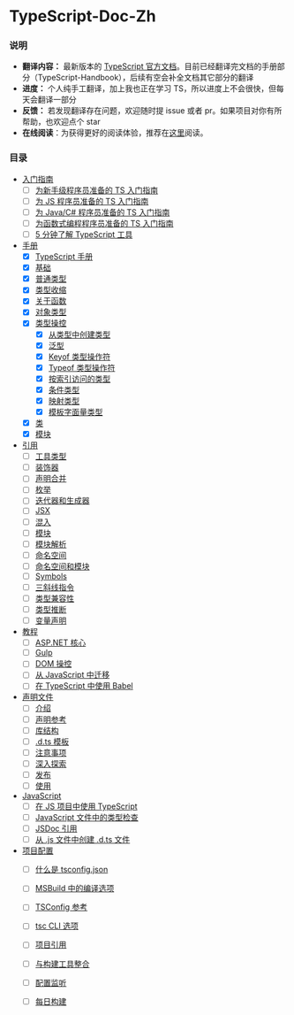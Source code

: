# TypeScript-Doc-Zh
### 说明

* **翻译内容：** 最新版本的 [TypeScript 官方文档](https://www.typescriptlang.org/docs/)。目前已经翻译完文档的手册部分（TypeScript-Handbook），后续有空会补全文档其它部分的翻译
* **进度：** 个人纯手工翻译，加上我也正在学习 TS，所以进度上不会很快，但每天会翻译一部分
* **反馈：** 若发现翻译存在问题，欢迎随时提 issue 或者 pr。如果项目对你有所帮助，也欢迎点个 star 
* **在线阅读**：为获得更好的阅读体验，推荐在[这里](https://chorer.github.io/Vuepress-TypeScriptDoc/)阅读。

### 目录

* [入门指南]()
  - [ ] [为新手级程序员准备的 TS 入门指南]()
  - [ ] [为 JS 程序员准备的 TS 入门指南]()
  - [ ] [为 Java/C# 程序员准备的 TS 入门指南]()
  - [ ] [为函数式编程程序员准备的 TS 入门指南]()
  - [ ] [5 分钟了解 TypeScript 工具]()
* [手册](https://github.com/Chorer/TypeScript-Doc-Zh/blob/main/zh/Handbook)
  - [x] [TypeScript 手册](https://github.com/Chorer/TypeScript-Doc-Zh/blob/main/zh/Handbook/The%20TypeScript%20Handbook.md)
  - [x] [基础](https://github.com/Chorer/TypeScript-Doc-Zh/blob/main/zh/Handbook/The%20Basics.md)
  - [x] [普通类型](https://github.com/Chorer/TypeScript-Doc-Zh/blob/main/zh/Handbook/Everyday%20Types.md)
  - [x] [类型收缩](https://github.com/Chorer/TypeScript-Doc-Zh/blob/main/zh/Handbook/Narrowing.md)
  - [x] [关于函数](https://github.com/Chorer/TypeScript-Doc-Zh/blob/main/zh/Handbook/More%20on%20Functions.md)
  - [x] [对象类型](https://github.com/Chorer/TypeScript-Doc-Zh/blob/main/zh/Handbook/Object%20Types.md)
  - [x] [类型操控](https://github.com/Chorer/TypeScript-Doc-Zh/blob/main/zh/Handbook/Type%20Manipulation)
    - [x] [从类型中创建类型](https://github.com/Chorer/TypeScript-Doc-Zh/blob/main/zh/Handbook/Type%20Manipulation/Creating%20Types%20from%20Types.md)
    - [x] [泛型](https://github.com/Chorer/TypeScript-Doc-Zh/blob/main/zh/Handbook/Type%20Manipulation/Generics.md)
    - [x] [Keyof 类型操作符](https://github.com/Chorer/TypeScript-Doc-Zh/blob/main/zh/Handbook/Type%20Manipulation/Keyof%20Type%20Operator.md)
    - [x] [Typeof 类型操作符](https://github.com/Chorer/TypeScript-Doc-Zh/blob/main/zh/Handbook/Type%20Manipulation/Typeof%20Type%20Operator.md)
    - [x] [按索引访问的类型](https://github.com/Chorer/TypeScript-Doc-Zh/blob/main/zh/Handbook/Type%20Manipulation/Indexed%20Access%20Types.md)
    - [x] [条件类型](https://github.com/Chorer/TypeScript-Doc-Zh/blob/main/zh/Handbook/Type%20Manipulation/Conditional%20Types.md)
    - [x] [映射类型](https://github.com/Chorer/TypeScript-Doc-Zh/blob/main/zh/Handbook/Type%20Manipulation/Mapped%20Types.md)
    - [x] [模板字面量类型](https://github.com/Chorer/TypeScript-Doc-Zh/blob/main/zh/Handbook/Type%20Manipulation/Template%20Literal%20Types.md)
  - [x] [类](https://github.com/Chorer/TypeScript-Doc-Zh/blob/main/zh/Handbook/Classes.md)
  - [x] [模块](https://github.com/Chorer/TypeScript-Doc-Zh/blob/main/zh/Handbook/Modules.md)
* [引用](https://github.com/Chorer/TypeScript-Doc-Zh/blob/main/zh/Reference)
  - [ ] [工具类型](https://github.com/Chorer/TypeScript-Doc-Zh/blob/main/zh/Reference/Utility%20Types.md)
  - [ ] [装饰器](https://github.com/Chorer/TypeScript-Doc-Zh/blob/main/zh/Reference/Decorators.md)
  - [ ] [声明合并](https://github.com/Chorer/TypeScript-Doc-Zh/blob/main/zh/Reference/Declaration%20Merging.md)
  - [ ] [枚举](https://github.com/Chorer/TypeScript-Doc-Zh/blob/main/zh/Reference/Enums.md)
  - [ ] [迭代器和生成器](https://github.com/Chorer/TypeScript-Doc-Zh/blob/main/zh/Reference/Iterators%20and%20Generators.md)
  - [ ] [JSX](https://github.com/Chorer/TypeScript-Doc-Zh/blob/main/zh/Reference/JSX.md)
  - [ ] [混入](https://github.com/Chorer/TypeScript-Doc-Zh/blob/main/zh/Reference/Mixins.md)
  - [ ] [模块](https://github.com/Chorer/TypeScript-Doc-Zh/blob/main/zh/Reference/Modules.md)
  - [ ] [模块解析](https://github.com/Chorer/TypeScript-Doc-Zh/blob/main/zh/Reference/Module%20Resolution.md)
  - [ ] [命名空间](https://github.com/Chorer/TypeScript-Doc-Zh/blob/main/zh/Reference/Namespaces.md)
  - [ ] [命名空间和模块](https://github.com/Chorer/TypeScript-Doc-Zh/blob/main/zh/Reference/Namespaces%20and%20Modules.md)
  - [ ] [Symbols](https://github.com/Chorer/TypeScript-Doc-Zh/blob/main/zh/Reference/Symbols.md)
  - [ ] [三斜线指令](https://github.com/Chorer/TypeScript-Doc-Zh/blob/main/zh/Reference/Triple-Slash%20Directives.md)
  - [ ] [类型兼容性](https://github.com/Chorer/TypeScript-Doc-Zh/blob/main/zh/Reference/Type%20Compatibility.md)
  - [ ] [类型推断](https://github.com/Chorer/TypeScript-Doc-Zh/blob/main/zh/Reference/Type%20Inference.md)
  - [ ] [变量声明](https://github.com/Chorer/TypeScript-Doc-Zh/blob/main/zh/Reference/Variable%20Declaration.md)

* [教程](https://github.com/Chorer/TypeScript-Doc-Zh/blob/main/zh/Tutorials)
  - [ ] [ASP.NET 核心](https://github.com/Chorer/TypeScript-Doc-Zh/blob/main/zh/Tutorials/ASP.NET%20Core.md)
  - [ ] [Gulp](https://github.com/Chorer/TypeScript-Doc-Zh/blob/main/zh/Tutorials/Gulp.md)
  - [ ] [DOM 操控](https://github.com/Chorer/TypeScript-Doc-Zh/blob/main/zh/Tutorials/DOM%20Manipulation.md)
  - [ ] [从 JavaScript 中迁移](https://github.com/Chorer/TypeScript-Doc-Zh/blob/main/zh/Tutorials/Migrating%20from%20JavaScript.md)
  - [ ] [在 TypeScript 中使用 Babel](https://github.com/Chorer/TypeScript-Doc-Zh/blob/main/zh/Tutorials/Using%20Babel%20with%20TypeScript.md)
* [声明文件](https://github.com/Chorer/TypeScript-Doc-Zh/blob/main/zh/Declaration%20Files)
  - [ ] [介绍](https://github.com/Chorer/TypeScript-Doc-Zh/blob/main/zh/Declaration%20Files/Introduction.md)
  - [ ] [声明参考](https://github.com/Chorer/TypeScript-Doc-Zh/blob/main/zh/Declaration%20Files/Declaration%20Reference.md)
  - [ ] [库结构](https://github.com/Chorer/TypeScript-Doc-Zh/blob/main/zh/Declaration%20Files/Library%20Structures.md)
  - [ ] [.d.ts 模板](https://github.com/Chorer/TypeScript-Doc-Zh/blob/main/zh/Declaration%20Files/.d.ts%20Templates.md)
  - [ ] [注意事项](https://github.com/Chorer/TypeScript-Doc-Zh/blob/main/zh/Declaration%20Files/Do's%20and%20Don'ts.md)
  - [ ] [深入探索](https://github.com/Chorer/TypeScript-Doc-Zh/blob/main/zh/Declaration%20Files/Deep%20Dive.md)
  - [ ] [发布](https://github.com/Chorer/TypeScript-Doc-Zh/blob/main/zh/Declaration%20Files/Publishing.md)
  - [ ] [使用](https://github.com/Chorer/TypeScript-Doc-Zh/blob/main/zh/Declaration%20Files/Consumption.md)
* [JavaScript](https://github.com/Chorer/TypeScript-Doc-Zh/blob/main/zh/JavaScript)
  - [ ] [在 JS 项目中使用 TypeScript](https://github.com/Chorer/TypeScript-Doc-Zh/blob/main/zh/JavaScript/JS%20Projects%20Utilizing%20TypeScript.md)
  - [ ] [JavaScript 文件中的类型检查](https://github.com/Chorer/TypeScript-Doc-Zh/blob/main/zh/JavaScript/Type%20Checking%20JavaScript%20Files.md)
  - [ ] [JSDoc 引用](https://github.com/Chorer/TypeScript-Doc-Zh/blob/main/zh/JavaScript/JSDoc%20Reference.md)
  - [ ] [从 .js 文件中创建 .d.ts 文件](https://github.com/Chorer/TypeScript-Doc-Zh/blob/main/zh/JavaScript/Creating%20.d.ts%20Files%20from%20.js%20files.md)
* [项目配置](https://github.com/Chorer/TypeScript-Doc-Zh/blob/main/zh/Project%20Configuration)
  - [ ] [什么是 tsconfig.json](https://github.com/Chorer/TypeScript-Doc-Zh/blob/main/zh/Project%20Configuration/What%20is%20a%20tsconfig.json.md)
  - [ ] [MSBuild 中的编译选项](https://github.com/Chorer/TypeScript-Doc-Zh/blob/main/zh/Project%20Configuration/Compiler%20Options%20in%20MSBuild.md)
  - [ ] [TSConfig 参考](https://github.com/Chorer/TypeScript-Doc-Zh/blob/main/zh/Project%20Configuration/TSConfig%20Reference.md)
  - [ ] [tsc CLI 选项](https://github.com/Chorer/TypeScript-Doc-Zh/blob/main/zh/Project%20Configuration/tsc%20CLI%20Options.md)
  - [ ] [项目引用](https://github.com/Chorer/TypeScript-Doc-Zh/blob/main/zh/Project%20Configuration/Project%20References.md)
  - [ ] [与构建工具整合](https://github.com/Chorer/TypeScript-Doc-Zh/blob/main/zh/Project%20Configuration/Integrating%20with%20Build%20Tools.md)
  - [ ] [配置监听](https://github.com/Chorer/TypeScript-Doc-Zh/blob/main/zh/Project%20Configuration/Configuring%20Watch.md)
  - [ ] [每日构建](https://github.com/Chorer/TypeScript-Doc-Zh/blob/main/zh/Project%20Configuration/Nightly%20Builds.md)









